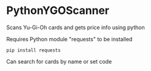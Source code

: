 # PythonYGOScanner
Scans Yu-Gi-Oh cards and gets price info using python

Requires Python module "requests" to be installed

`pip install requests`

Can search for cards by name or set code